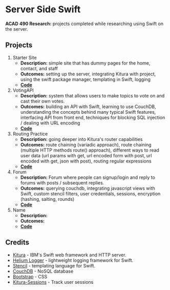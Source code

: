 # Server Side Swift
**ACAD 490 Research:** projects completed while researching using Swift on the server.

## Projects
1. Starter Site
	* **Description:** simple site that has dummy pages for the home, contact, and staff
	* **Outcomes:** setting up the server, integrating Kitura with project, using the swift package manager, templating in Swift, logging
	* **[Code](https://github.com/surayashivji/KituraProgress/tree/master/1basicsite)**
2. VotingAPI
	* **Description:** system that allows users to make topics to vote on and cast their own votes.
	* **Outcomes:** building an API with Swift, learning to use CouchDB, understanding the concepts behind many typical Swift features, interfacing API from front end, techniques for blocking SQL injection / dealing with URL encoding
	* **[Code](https://github.com/surayashivji/KituraProgress/tree/master/2votingapi)**
3. Routing Practice
	* **Description:** going deeper into Kitura's router capabilities
	* **Outcomes:** route chaining (variadic approach), route chaining (multiple HTTP methods route() approach), different ways to read user data (url params with get, url encoded form with post, url encoded with get, json with post), routing regular expressions
	* **[Code](https://github.com/surayashivji/KituraProgress/tree/master/3routing)**
4. Forum
	* **Description:** Forum where people can signup/login and reply to forums with posts / subsequent replies. 
	* **Outcomes:** querying couchdb, integrating javascript views with Swift, custom stencil filters, user credentials, sessions, encryption (hashing, salting, rounds)
	* **[Code](https://github.com/surayashivji/KituraProgress/tree/master/4forum)**
5. Name
	* **Description:** 
	* **Outcomes:** 
	* **[Code](https://github.com/surayashivji/KituraProgress/tree/master/5)**

## Credits
* [Kitura](https://github.com/IBM-Swift/Kitura) - IBM's Swift web framework and HTTP server.
* [Helium Logger](https://github.com/IBM-Swift/HeliumLogger) - lightweight logging framework for Swift.
* [Stencil](https://github.com/IBM-Swift/Kitura-StencilTemplateEngine) - templating language for Swift.
* [CouchDB](https://github.com/IBM-Swift/Kitura-CouchDB) - NoSQL database
* [Bootstrap](http://getbootstrap.com/) - CSS
* [Kitura-Sessions](https://github.com/IBM-Swift/Kitura-Session) - Track user sessions